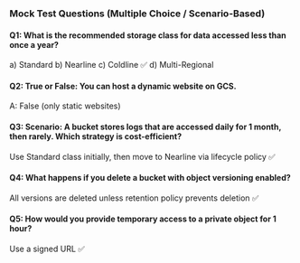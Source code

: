 ### Mock Test Questions (Multiple Choice / Scenario-Based)

#### Q1: What is the recommended storage class for data accessed less than once a year?
a) Standard
b) Nearline
c) Coldline ✅
d) Multi-Regional

#### Q2: True or False: You can host a dynamic website on GCS.
A: False (only static websites)

#### Q3: Scenario: A bucket stores logs that are accessed daily for 1 month, then rarely. Which strategy is cost-efficient?

Use Standard class initially, then move to Nearline via lifecycle policy ✅

#### Q4: What happens if you delete a bucket with object versioning enabled?

All versions are deleted unless retention policy prevents deletion ✅

#### Q5: How would you provide temporary access to a private object for 1 hour?

Use a signed URL ✅

